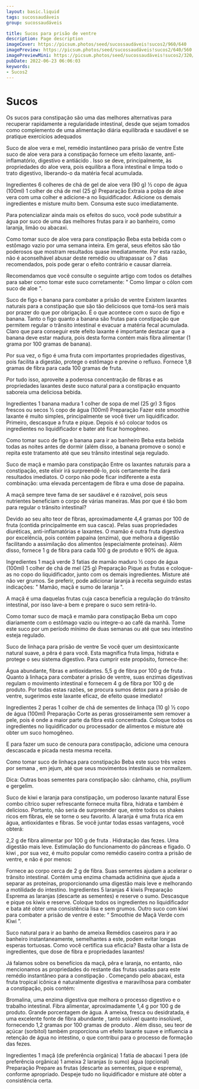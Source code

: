 ```yaml
---
layout: basic.liquid
tags: sucossaudáveis
group: sucossaudáveis

title: Sucos para prisão de ventre
description: Page description
imageCover: https://picsum.photos/seed/sucossaudáveis!sucos2/960/640
imagePreview: https://picsum.photos/seed/sucossaudáveis!sucos2/640/560
imagePreviewMini: https://picsum.photos/seed/sucossaudáveis!sucos2/320/240
pubDate: 2022-06-23 06:06:03
keywords:
- Sucos2
---
```


# Sucos

Os sucos para constipação são uma das melhores alternativas para recuperar rapidamente a regularidade intestinal, desde que sejam tomados como complemento de uma alimentação diária equilibrada e saudável e se pratique exercícios adequados

Suco de aloe vera e mel, remédio instantâneo para prisão de ventre
Este suco de aloe vera para a constipação fornece um efeito laxante, anti-inflamatório, digestivo e antiácido . Isso se deve, principalmente, às propriedades do aloe vera, pois equilibra a flora intestinal e limpa todo o trato digestivo, liberando-o da matéria fecal acumulada.

Ingredientes
6 colheres de chá de gel de aloe vera (90 g)
½ copo de água (100ml)
1 colher de chá de mel (25 g)
Preparação
Extraia a polpa de aloe vera com uma colher e adicione-a no liquidificador. Adicione os demais ingredientes e misture muito bem. Consuma este suco imediatamente.

Para potencializar ainda mais os efeitos do suco, você pode substituir a água por suco de uma das melhores frutas para ir ao banheiro, como laranja, limão ou abacaxi.

Como tomar suco de aloe vera para constipação
Beba esta bebida com o estômago vazio por uma semana inteira. Em geral, seus efeitos são tão poderosos que mostram resultados quase imediatamente. Por esta razão, não é aconselhável abusar deste remédio ou ultrapassar os 7 dias recomendados, pois pode gerar o efeito contrário e causar diarreia.

Recomendamos que você consulte o seguinte artigo com todos os detalhes para saber como tomar este suco corretamente: " Como limpar o cólon com suco de aloe ".

Suco de figo e banana para combater a prisão de ventre
Existem laxantes naturais para a constipação que são tão deliciosos que tomá-los será mais por prazer do que por obrigação. É o que acontece com o suco de figo e banana. Tanto o figo quanto a banana são frutas para constipação que permitem regular o trânsito intestinal e evacuar a matéria fecal acumulada. Claro que para conseguir este efeito laxante é importante destacar que a banana deve estar madura, pois desta forma contém mais fibra alimentar (1 grama por 100 gramas de banana).

Por sua vez, o figo é uma fruta com importantes propriedades digestivas, pois facilita a digestão, protege o estômago e previne o refluxo. Fornece 1,8 gramas de fibra para cada 100 gramas de fruta.

Por tudo isso, aproveite a poderosa concentração de fibras e as propriedades laxantes deste suco natural para a constipação enquanto saboreia uma deliciosa bebida.

Ingredientes
1 banana madura
1 colher de sopa de mel (25 gr)
3 figos frescos ou secos
½ copo de água (100ml)
Preparação
Fazer este smoothie laxante é muito simples, principalmente se você tiver um liquidificador. Primeiro, descasque a fruta e pique. Depois é só colocar todos os ingredientes no liquidificador e bater até ficar homogêneo.

Como tomar suco de figo e banana para ir ao banheiro
Beba esta bebida todas as noites antes de dormir (além disso, a banana promove o sono) e repita este tratamento até que seu trânsito intestinal seja regulado.

Suco de maçã e mamão para constipação
Entre os laxantes naturais para a constipação, este elixir irá surpreendê-lo, pois certamente lhe dará resultados imediatos. O corpo não pode ficar indiferente a esta combinação: uma elevada percentagem de fibra e uma dose de papaína.

A maçã sempre teve fama de ser saudável e é razoável, pois seus nutrientes beneficiam o corpo de várias maneiras. Mas por que é tão bom para regular o trânsito intestinal?

Devido ao seu alto teor de fibras, aproximadamente 4,4 gramas por 100 de fruta (contida principalmente em sua casca).
Pelas suas propriedades diuréticas, anti-inflamatórias e laxantes.
O mamão é outra fruta digestiva por excelência, pois contém papaína (enzima), que melhora a digestão facilitando a assimilação dos alimentos (especialmente proteínas). Além disso, fornece 1 g de fibra para cada 100 g de produto e 90% de água.

Ingredientes
1 maçã verde
3 fatias de mamão maduro
½ copo de água (100ml)
1 colher de chá de mel (25 g)
Preparação
Pique as frutas e coloque-as no copo do liquidificador, junto com os demais ingredientes. Misture até não ver grumos. Se preferir, pode adicionar laranja à receita seguindo estas indicações: " Mamão, maçã e sumo de laranja ".

A maçã é uma daquelas frutas cuja casca beneficia a regulação do trânsito intestinal, por isso lave-a bem e prepare o suco sem retirá-lo.

Como tomar suco de maçã e mamão para constipação
Beba um copo diariamente com o estômago vazio ou integre-o ao café da manhã. Tome este suco por um período mínimo de duas semanas ou até que seu intestino esteja regulado.

Suco de linhaça para prisão de ventre
Se você quer um desintoxicante natural suave, a pêra é para você. Esta magnífica fruta limpa, hidrata e protege o seu sistema digestivo. Para cumprir este propósito, fornece-lhe:

Água abundante, fibras e antioxidantes.
5,5 g de fibra por 100 g de fruta .
Quanto à linhaça para combater a prisão de ventre, suas enzimas digestivas regulam o movimento intestinal e fornecem 4 g de fibra por 100 g de produto. Por todas estas razões, se procura sumos detox para a prisão de ventre, sugerimos este laxante eficaz, de efeito quase imediato!

Ingredientes
2 peras
1 colher de chá de sementes de linhaça (10 g)
½ copo de água (100ml)
Preparação
Corte as peras grosseiramente sem remover a pele, pois é onde a maior parte da fibra está concentrada. Coloque todos os ingredientes no liquidificador ou processador de alimentos e misture até obter um suco homogêneo.

E para fazer um suco de cenoura para constipação, adicione uma cenoura descascada e picada nesta mesma receita.

Como tomar suco de linhaça para constipação
Beba este suco três vezes por semana , em jejum, até que seus movimentos intestinais se normalizem.

 

Dica: Outras boas sementes para constipação são: cânhamo, chia, psyllium e gergelim.

Suco de kiwi e laranja para constipação, um poderoso laxante natural
Esse combo cítrico super refrescante fornece muita fibra, hidrata e também é delicioso. Portanto, não seria de surpreender que, entre todos os shakes ricos em fibras, ele se torne o seu favorito. A laranja é uma fruta rica em água, antioxidantes e fibras. Se você juntar todas essas vantagens, você obterá:

2,2 g de fibra alimentar por 100 g de fruta .
Hidratação das fezes.
Uma digestão mais leve.
Estimulação do funcionamento do pâncreas e fígado.
O kiwi , por sua vez, é muito popular como remédio caseiro contra a prisão de ventre, e não é por menos:

Fornece ao corpo cerca de 2 g de fibra.
Suas sementes ajudam a acelerar o trânsito intestinal.
Contém uma enzima chamada actidinina que ajuda a separar as proteínas, proporcionando uma digestão mais leve e melhorando a motilidade do intestino.
Ingredientes
5 laranjas
4 kiwis
Preparação
Esprema as laranjas (descarte as sementes) e reserve o sumo.
Descasque e pique os kiwis e reserve.
Coloque todos os ingredientes no liquidificador e bata até obter uma consistência lisa e sem grumos.
Outro suco com kiwi para combater a prisão de ventre é este: “ Smoothie de Maçã Verde com Kiwi ”.

Suco natural para ir ao banho de ameixa
Remédios caseiros para ir ao banheiro instantaneamente, semelhantes a este, podem evitar longas esperas tortuosas. Como você certifica sua eficácia? Basta olhar a lista de ingredientes, que dose de fibra e propriedades laxantes!

Já falamos sobre os benefícios da maçã, pêra e laranja, no entanto, não mencionamos as propriedades do restante das frutas usadas para este remédio instantâneo para a constipação . Começando pelo abacaxi, esta fruta tropical icônica é naturalmente digestiva e maravilhosa para combater a constipação, pois contém:

Bromalina, uma enzima digestiva que melhora o processo digestivo e o trabalho intestinal.
Fibra alimentar, aproximadamente 1,4 g por 100 g de produto.
Grande porcentagem de água.
A ameixa, fresca ou desidratada, é uma excelente fonte de fibra abundante , tanto solúvel quanto insolúvel, fornecendo 1,2 gramas por 100 gramas de produto . Além disso, seu teor de açúcar (sorbitol) também proporciona um efeito laxante suave e influencia a retenção de água no intestino, o que contribui para o processo de formação das fezes.

Ingredientes
1 maçã (de preferência orgânica)
1 fatia de abacaxi
1 pera (de preferência orgânica)
1 ameixa
2 laranjas (o sumo)
água (opcional)
Preparação
Prepare as frutas (descarte as sementes, pique e esprema), conforme apropriado. Despeje tudo no liquidificador e misture até obter a consistência certa.